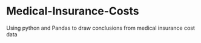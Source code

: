 # Medical-Insurance-Costs
Using python and Pandas to draw conclusions from medical insurance cost data
